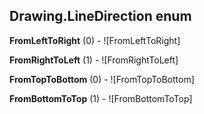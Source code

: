 ## Drawing.LineDirection enum

**FromLeftToRight** (0) - ![FromLeftToRight]

**FromRightToLeft** (1) - ![FromRightToLeft]

**FromTopToBottom** (0) - ![FromTopToBottom]

**FromBottomToTop** (1) - ![FromBottomToTop]

